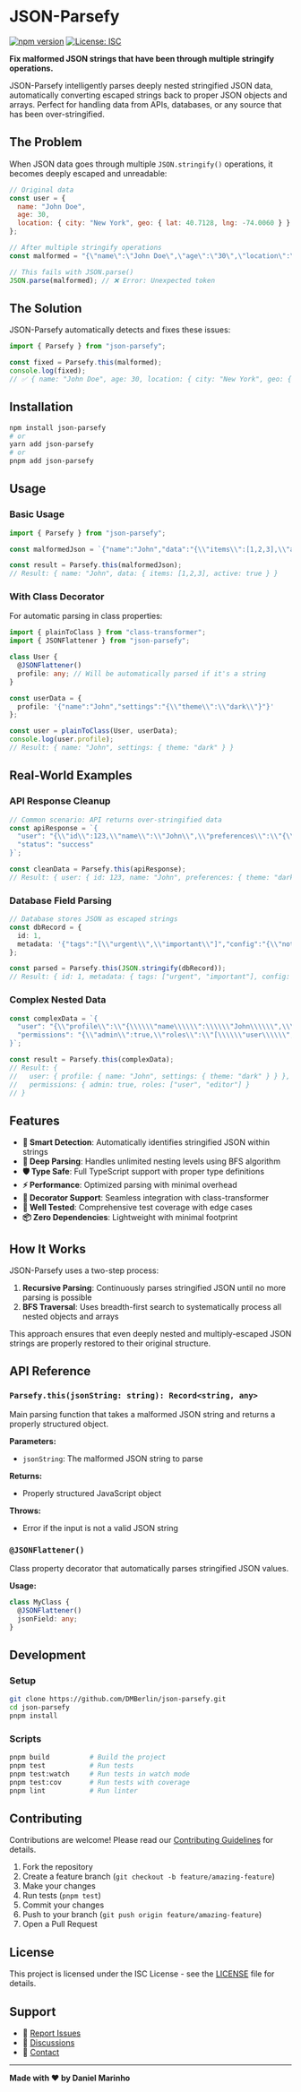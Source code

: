 # JSON-Parsefy

[![npm version](https://badge.fury.io/js/json-parsefy.svg)](https://badge.fury.io/js/json-parsefy)
[![License: ISC](https://img.shields.io/badge/License-ISC-blue.svg)](https://opensource.org/licenses/ISC)

**Fix malformed JSON strings that have been through multiple stringify operations.**

JSON-Parsefy intelligently parses deeply nested stringified JSON data, automatically converting escaped strings back to proper JSON objects and arrays. Perfect for handling data from APIs, databases, or any source that has been over-stringified.

## The Problem

When JSON data goes through multiple `JSON.stringify()` operations, it becomes deeply escaped and unreadable:

```javascript
// Original data
const user = {
  name: "John Doe",
  age: 30,
  location: { city: "New York", geo: { lat: 40.7128, lng: -74.0060 } }
};

// After multiple stringify operations
const malformed = "{\"name\":\"John Doe\",\"age\":\"30\",\"location\":\"{\\\"city\\\":\\\"New York\\\",\\\"geo\\\":\\\"{\\\\\\\"lat\\\\\\\":40.7128,\\\\\\\"lng\\\\\\\":-74.0060}\\\"}\"}";

// This fails with JSON.parse()
JSON.parse(malformed); // ❌ Error: Unexpected token
```

## The Solution

JSON-Parsefy automatically detects and fixes these issues:

```javascript
import { Parsefy } from "json-parsefy";

const fixed = Parsefy.this(malformed);
console.log(fixed);
// ✅ { name: "John Doe", age: 30, location: { city: "New York", geo: { lat: 40.7128, lng: -74.0060 } } }
```

## Installation

```bash
npm install json-parsefy
# or
yarn add json-parsefy
# or
pnpm add json-parsefy
```

## Usage

### Basic Usage

```typescript
import { Parsefy } from "json-parsefy";

const malformedJson = `{"name":"John","data":"{\\"items\\":[1,2,3],\\"active\\":true}"}`;

const result = Parsefy.this(malformedJson);
// Result: { name: "John", data: { items: [1,2,3], active: true } }
```

### With Class Decorator

For automatic parsing in class properties:

```typescript
import { plainToClass } from "class-transformer";
import { JSONFlattener } from "json-parsefy";

class User {
  @JSONFlattener()
  profile: any; // Will be automatically parsed if it's a string
}

const userData = {
  profile: '{"name":"John","settings":"{\\"theme\\":\\"dark\\"}"}'
};

const user = plainToClass(User, userData);
console.log(user.profile);
// Result: { name: "John", settings: { theme: "dark" } }
```

## Real-World Examples

### API Response Cleanup

```typescript
// Common scenario: API returns over-stringified data
const apiResponse = `{
  "user": "{\\"id\\":123,\\"name\\":\\"John\\",\\"preferences\\":\\"{\\\\\\"theme\\\\\\":\\\\\\"dark\\\\\\"}\\"}",
  "status": "success"
}`;

const cleanData = Parsefy.this(apiResponse);
// Result: { user: { id: 123, name: "John", preferences: { theme: "dark" } }, status: "success" }
```

### Database Field Parsing

```typescript
// Database stores JSON as escaped strings
const dbRecord = {
  id: 1,
  metadata: '{"tags":"[\\"urgent\\",\\"important\\"]","config":"{\\"notifications\\":true}"}'
};

const parsed = Parsefy.this(JSON.stringify(dbRecord));
// Result: { id: 1, metadata: { tags: ["urgent", "important"], config: { notifications: true } } }
```

### Complex Nested Data

```typescript
const complexData = `{
  "user": "{\\"profile\\":\\"{\\\\\\"name\\\\\\":\\\\\\"John\\\\\\",\\\\\\"settings\\\\\\":\\\\\\"{\\\\\\\\\\\\\\"theme\\\\\\\\\\\\\\":\\\\\\\\\\\\\\"dark\\\\\\\\\\\\\\"}\\\\\\"}\\"}",
  "permissions": "{\\"admin\\":true,\\"roles\\":\\"[\\\\\\"user\\\\\\",\\\\\\"editor\\\\\\"]\\"}"
}`;

const result = Parsefy.this(complexData);
// Result: { 
//   user: { profile: { name: "John", settings: { theme: "dark" } } },
//   permissions: { admin: true, roles: ["user", "editor"] }
// }
```

## Features

- **🔄 Smart Detection**: Automatically identifies stringified JSON within strings
- **🌳 Deep Parsing**: Handles unlimited nesting levels using BFS algorithm
- **🛡️ Type Safe**: Full TypeScript support with proper type definitions
- **⚡ Performance**: Optimized parsing with minimal overhead
- **🎯 Decorator Support**: Seamless integration with class-transformer
- **🧪 Well Tested**: Comprehensive test coverage with edge cases
- **📦 Zero Dependencies**: Lightweight with minimal footprint

## How It Works

JSON-Parsefy uses a two-step process:

1. **Recursive Parsing**: Continuously parses stringified JSON until no more parsing is possible
2. **BFS Traversal**: Uses breadth-first search to systematically process all nested objects and arrays

This approach ensures that even deeply nested and multiply-escaped JSON strings are properly restored to their original structure.

## API Reference

### `Parsefy.this(jsonString: string): Record<string, any>`

Main parsing function that takes a malformed JSON string and returns a properly structured object.

**Parameters:**
- `jsonString`: The malformed JSON string to parse

**Returns:**
- Properly structured JavaScript object

**Throws:**
- Error if the input is not a valid JSON string

### `@JSONFlattener()`

Class property decorator that automatically parses stringified JSON values.

**Usage:**
```typescript
class MyClass {
  @JSONFlattener()
  jsonField: any;
}
```

## Development

### Setup

```bash
git clone https://github.com/DMBerlin/json-parsefy.git
cd json-parsefy
pnpm install
```

### Scripts

```bash
pnpm build          # Build the project
pnpm test           # Run tests
pnpm test:watch     # Run tests in watch mode
pnpm test:cov       # Run tests with coverage
pnpm lint           # Run linter
```

## Contributing

Contributions are welcome! Please read our [Contributing Guidelines](CONTRIBUTING.md) for details.

1. Fork the repository
2. Create a feature branch (`git checkout -b feature/amazing-feature`)
3. Make your changes
4. Run tests (`pnpm test`)
5. Commit your changes
6. Push to your branch (`git push origin feature/amazing-feature`)
7. Open a Pull Request

## License

This project is licensed under the ISC License - see the [LICENSE](LICENSE) file for details.

## Support

- 🐛 [Report Issues](https://github.com/DMBerlin/json-parsefy/issues)
- 💬 [Discussions](https://github.com/DMBerlin/json-parsefy/discussions)
- 📧 [Contact](mailto:your-email@example.com)

---

**Made with ❤️ by Daniel Marinho**